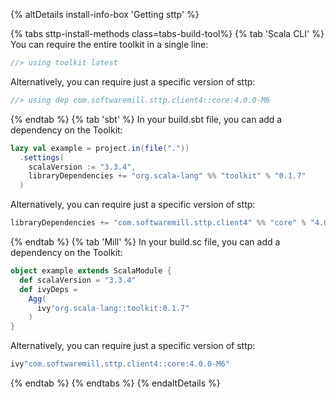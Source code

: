 {% altDetails install-info-box 'Getting sttp' %}

{% tabs sttp-install-methods class=tabs-build-tool%}
{% tab 'Scala CLI' %}
You can require the entire toolkit in a single line:
```scala
//> using toolkit latest
```

Alternatively, you can require just a specific version of sttp:
```scala
//> using dep com.softwaremill.sttp.client4::core:4.0.0-M6
```
{% endtab %}
{% tab 'sbt' %}
In your build.sbt file, you can add a dependency on the Toolkit:
```scala
lazy val example = project.in(file("."))
  .settings(
    scalaVersion := "3.3.4",
    libraryDependencies += "org.scala-lang" %% "toolkit" % "0.1.7"
  )
```

Alternatively, you can require just a specific version of sttp:
```scala
libraryDependencies += "com.softwaremill.sttp.client4" %% "core" % "4.0.0-M6"
```
{% endtab %}
{% tab 'Mill' %}
In your build.sc file, you can add a dependency on the Toolkit:
```scala
object example extends ScalaModule {
  def scalaVersion = "3.3.4"
  def ivyDeps =
    Agg(
      ivy"org.scala-lang::toolkit:0.1.7"
    )
}
```
Alternatively, you can require just a specific version of sttp:
```scala
ivy"com.softwaremill.sttp.client4::core:4.0.0-M6"
```
{% endtab %}
{% endtabs %}
{% endaltDetails %}
